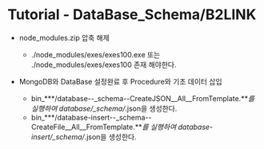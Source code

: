**Tutorial - DataBase_Schema/B2LINK**
===================

* node_modules.zip 압축 해제
	* ./node_modules/exes/exes100.exe 또는 ./node_modules/exes/exes100 존재 해야한다.

* MongoDB와 DataBase 설정완료 후 Procedure와 기초 데이터 삽입
	* bin_***/database--_schema--CreateJSON__All__FromTemplate.***를 실행하여 database/_schema/*.json을 생성한다.
	* bin_***/database-insert--_schema--CreateFile__All__FromTemplate.***를 실행하여 database-insert/_schema/*.json을 생성한다.